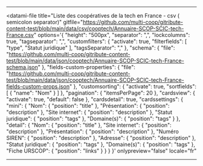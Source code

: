 <div>

  <hr>

  <!-- DATAMI - contribute with GIT ...but without minding it-->
  <!-- An open source widget coded with 🤍  by the tech cooperative multi : https://multi.coop -->

  <!-- DATAMI WIDGET'S HTML BLOCK-->
  <datami-file
    title="Liste des coopératives de la tech en France - csv ( semicolon separator)"
    gitfile="https://github.com/multi-coop/gitribute-content-test/blob/main/data/csv/cooptech/Annuaire-SCOP-SCIC-tech-France.csv"
    options='{
      "height": "500px",
      "separator": ",",
      "lockcolumns": true,
      "tagseparator": ",",
      "customfilters": {
        "activate": true,
        "filterfields": [
          "type",
          "Statut juridique"
        ],
        "tagsSeparator": ","
      },
      "schema": {
        "file": "https://github.com/multi-coop/gitribute-content-test/blob/main/data/json/cooptech/Annuaire-SCOP-SCIC-tech-France-schema.json"
      },
      "fields-custom-properties": {
        "file": "https://github.com/multi-coop/gitribute-content-test/blob/main/data/json/cooptech/Annuaire-SCOP-SCIC-tech-France-fields-custom-props.json"
      },
      "customsorting": {
        "activate": true,
        "sortfields": [
          {
            "name": "Nom"
          }
        ]
      },
      "pagination": {
        "itemsPerPage": 20
      },
      "cardsview": {
        "activate": true,
        "default": false
      },
      "cardsdetail": true,
      "cardssettings": {
        "mini": {
          "Nom": {
            "position": "title"
          },
          "Présentation": {
            "position": "description"
          },
          "Site internet": {
            "position": "description"
          },
          "Statut juridique": {
            "position": "tags"
          },
          "Domaine(s)": {
            "position": "tags"
          }
        },
        "detail": {
          "Nom": {
            "position": "title"
          },
          "Site internet": {
            "position": "description"
          },
          "Présentation": {
            "position": "description"
          },
          "Numéro SIREN": {
            "position": "description"
          },
          "Adresse": {
            "position": "description"
          },
          "Statut juridique": {
            "position": "tags"
          },
          "Domaine(s)": {
            "position": "tags"
          },
          "Fiche URSCOP": {
            "position": "links"
          }
        }
      }
    }'
    onlypreview="false"
    locale="fr"
  ></datami-file>

  <!-- DATAMI WIDGET'S APP.JS SCRIPT -->
  <script src="https://gitribute.multi.coop/js/app.js" type="text/javascript"></script>

  <hr>

</div>
